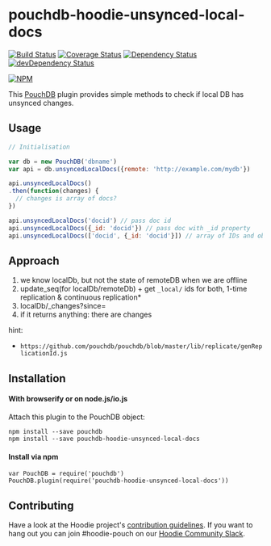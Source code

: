 # pouchdb-hoodie-unsynced-local-docs

[![Build Status](https://travis-ci.org/hoodiehq/pouchdb-hoodie-unsynced-local-docs.svg?branch=master)](https://travis-ci.org/hoodiehq/pouchdb-hoodie-unsynced-local-docs)
[![Coverage Status](https://coveralls.io/repos/hoodiehq/pouchdb-hoodie-unsynced-local-docs/badge.svg?branch=master&service=github)](https://coveralls.io/github/hoodiehq/pouchdb-hoodie-unsynced-local-docs?branch=master)
[![Dependency Status](https://david-dm.org/hoodiehq/pouchdb-hoodie-unsynced-local-docs.svg)](https://david-dm.org/hoodiehq/pouchdb-hoodie-unsynced-local-docs)
[![devDependency Status](https://david-dm.org/hoodiehq/pouchdb-hoodie-unsynced-local-docs/dev-status.svg)](https://david-dm.org/hoodiehq/pouchdb-hoodie-unsynced-local-docs#info=devDependencies)

[![NPM](https://nodei.co/npm/pouchdb-hoodie-unsynced-local-docs.png?downloads=true&downloadRank=true&stars=true)](https://nodei.co/npm/pouchdb-hoodie-unsynced-local-docs/)

This [PouchDB](http://pouchdb.com/) plugin provides simple methods to
check if local DB has unsynced changes.

## Usage

```js
// Initialisation

var db = new PouchDB('dbname')
var api = db.unsyncedLocalDocs({remote: 'http://example.com/mydb'})

api.unsyncedLocalDocs()
.then(function(changes) {
  // changes is array of docs?
})

api.unsyncedLocalDocs('docid') // pass doc id
api.unsyncedLocalDocs({_id: 'docid'}) // pass doc with _id property
api.unsyncedLocalDocs(['docid', {_id: 'docid'}]) // array of IDs and objects
```

## Approach
1. we know localDb, but not the state of remoteDB when we are offline
2. update_seq(for localDb/remoteDb) + get `_local/` ids for both, 1-time replication & continuous replication*
3. localDb/_changes?since=<seq>
4. if it returns anything: there are changes

hint: 
* `https://github.com/pouchdb/pouchdb/blob/master/lib/replicate/genReplicationId.js`

## Installation

#### With browserify or on node.js/io.js

Attach this plugin to the PouchDB object: 
````
npm install --save pouchdb
npm install --save pouchdb-hoodie-unsynced-local-docs
````

#### Install via npm

````
var PouchDB = require('pouchdb')
PouchDB.plugin(require('pouchdb-hoodie-unsynced-local-docs'))
````

<!--
### In the browser

```html
<script src="pouchdb.js"></script>
<script src="pouchdb-hoodie-local-changes.js"></script>
```

### In node.js

```js
var PouchDB = require('pouchdb')
PouchDB.plugin( require('pouchdb-hoodie-local-changes') )
```

## Testing

### In Node.js

Run all tests and validates JavaScript Code Style using [standard](https://www.npmjs.com/package/standard)

```
npm test
```

To run only the tests

```
npm run test:node
```
-->
## Contributing

Have a look at the Hoodie project's [contribution guidelines](https://github.com/hoodiehq/hoodie-dotfiles/blob/master/static/CONTRIBUTING.md).
If you want to hang out you can join #hoodie-pouch on our [Hoodie Community Slack](http://hood.ie/chat/).
